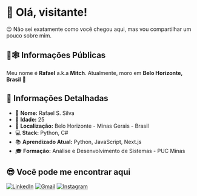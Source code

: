 # 👋 Olá, visitante!

😉 Não sei exatamente como você chegou aqui, mas vou compartilhar um pouco sobre mim. 

## 🖤🕸️ Informações Públicas

Meu nome é **Rafael** a.k.a **Mitch**. Atualmente, moro em **Belo Horizonte, Brasil** 🚀

## 📝 Informações Detalhadas

- 👤 **Nome:** Rafael S. Silva
- 🎂 **Idade:** 25
- 📍 **Localização:** Belo Horizonte - Minas Gerais - Brasil   
- 💻 **Stack:** Python, C#
- 📚 **Aprendizado Atual:** Python, JavaScript, Next.js  
- 🎓 **Formação:** Análise e Desenvolvimento de Sistemas - PUC Minas

## 😎 Você pode me encontrar aqui

[![LinkedIn](https://img.shields.io/badge/linkedin-%230077B5.svg?style=for-the-badge&logo=linkedin&logoColor=white)](https://www.linkedin.com/in/rafael-s-silva-951703180)
[![Gmail](https://img.shields.io/badge/Gmail-D14836?style=for-the-badge&logo=gmail&logoColor=white)](mailto:rafaelssilva999@gmail.com)
[![Instagram](https://img.shields.io/badge/Instagram-%23E4405F.svg?style=for-the-badge&logo=Instagram&logoColor=white)](https://www.instagram.com/_mitchnoir/)
